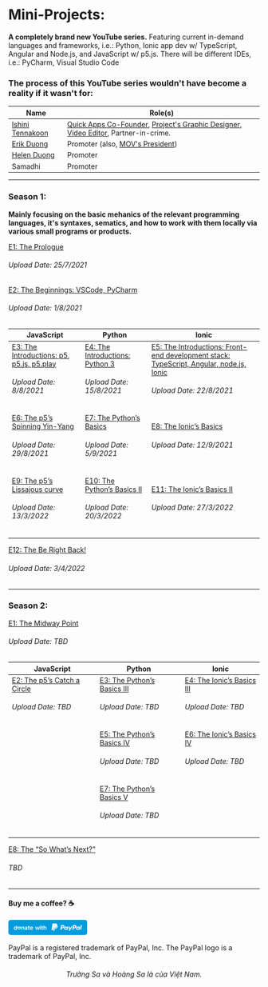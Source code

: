 # Mini-Projects:

**A completely brand new YouTube series.** Featuring current in-demand languages and frameworks, i.e.: Python, Ionic app dev w/ TypeScript, Angular and Node.js, and JavaScript w/ p5.js. There will be different IDEs, i.e.: PyCharm, Visual Studio Code

### The process of this YouTube series wouldn't have become a reality if it wasn't for:

| Name | Role(s) | 
| --------------- | --------------- |
| [Ishini Tennakoon](https://www.linkedin.com/in/ishinitennakoon1999/) | [Quick Apps Co-Founder](https://apps.apple.com/au/developer/phuoc-thien-tran/id1489780395), [Project's Graphic Designer, Video Editor](https://www.behance.net/ishinitennakoon), Partner-in-crime. | 
| [Erik Duong](https://www.linkedin.com/in/minh-tung-duong-a8688a17b/) | Promoter (also, [MOV's President](https://www.instagram.com/mov.macquarie/)) | 
| [Helen Duong](https://www.linkedin.com/in/ngocduonghelen/) | Promoter | 
| Samadhi | Promoter |
------------

### Season 1: 
**Mainly focusing on the basic mehanics of the relevant programming languages, it's syntaxes, sematics, and how to work with them locally via various small programs or products.**

[E1: The Prologue](https://youtu.be/Gn6YSzaL6fU) 
<h6> Upload Date: 25/7/2021 </h6>

[E2: The Beginnings: VSCode, PyCharm](https://youtu.be/UZg5F2iRPTM)
<h6> Upload Date: 1/8/2021 </h6>


| **JavaScript** | **Python** | **Ionic** |
| -----------| ------ | ----- |
| [E3: The Introductions: p5, p5.js, p5.play](https://youtu.be/8fpQXuHSjVA) <h6> Upload Date: 8/8/2021 </h6> | [E4: The Introductions: Python 3](https://youtu.be/c5EmctFsSyQ) <h6> Upload Date: 15/8/2021 </h6> | [E5: The Introductions: Front-end development stack: TypeScript, Angular, node.js, Ionic](https://youtu.be/p2NJRsyvqY4) <h6> Upload Date: 22/8/2021 </h6>|
| [E6: The p5’s Spinning Yin-Yang](https://youtu.be/aU-hAWIBCMY) <h6> Upload Date: 29/8/2021 </h6> | [E7: The Python’s Basics](https://youtu.be/te5XXpsyftE) <h6> Upload Date: 5/9/2021 </h6> | [E8: The Ionic’s Basics](https://youtu.be/bgWmay-6DjM) <h6> Upload Date: 12/9/2021 </h6> | 
| [E9: The p5’s Lissajous curve](https://youtu.be/NDns2auphNU) <h6> Upload Date: 13/3/2022 </h6> | [E10: The Python’s Basics II](https://youtu.be/YPn9zoBc0RQ) <h6> Upload Date: 20/3/2022 </h6> | [E11: The Ionic’s Basics II](https://youtu.be/AcU9eN4suiM) <h6> Upload Date: 27/3/2022 </h6>

[E12: The Be Right Back!](https://youtu.be/VsbnOXFUCgQ) <h6> Upload Date: 3/4/2022 </h6>

------------

### Season 2:


[E1: The Midway Point](https://www.youtube.com/channel/UCjtxLbhA1PRbPvvAwAyNzjw) 
<h6> Upload Date: TBD </h6>


| **JavaScript** | **Python** | **Ionic** |
| -----------| ------ | ----- |
| [E2: The p5’s Catch a Circle](https://www.youtube.com/channel/UCjtxLbhA1PRbPvvAwAyNzjw) <h6> Upload Date: TBD </h6> | [E3: The Python’s Basics III](https://www.youtube.com/channel/UCjtxLbhA1PRbPvvAwAyNzjw) <h6> Upload Date: TBD </h6> | [E4: The Ionic’s Basics III](https://www.youtube.com/channel/UCjtxLbhA1PRbPvvAwAyNzjw) <h6> Upload Date: TBD </h6>|
| | [E5: The Python’s Basics IV](https://www.youtube.com/channel/UCjtxLbhA1PRbPvvAwAyNzjw) <h6> Upload Date: TBD </h6> | [E6: The Ionic’s Basics IV](https://www.youtube.com/channel/UCjtxLbhA1PRbPvvAwAyNzjw) <h6> Upload Date: TBD </h6> | 
| | [E7: The Python’s Basics V](https://www.youtube.com/channel/UCjtxLbhA1PRbPvvAwAyNzjw) <h6> Upload Date: TBD </h6> |

[E8: The “So What’s Next?”](https://www.youtube.com/channel/UCjtxLbhA1PRbPvvAwAyNzjw) <h6> TBD </h6>

------------

#### Buy me a coffee? ☕️
  <a href="https://www.paypal.me/thientran2702"><img src="blue.svg" height="30"></a>  
<p>PayPal is a registered trademark of PayPal, Inc. The PayPal logo is a trademark of PayPal, Inc.</p>

###### <p align="center"> Trường Sa và Hoàng Sa là của Việt Nam.</p>

